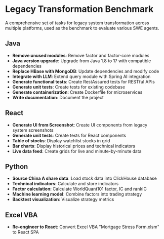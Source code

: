 

# Legacy Transformation Benchmark

A comprehensive set of tasks for legacy system transformation across multiple platforms, used as the benchmark to evaluate various SWE agents.

## Java

- **Remove unused modules**: Remove factor and factor-core modules
- **Java version upgrade**: Upgrade from Java 1.8 to 17 with compatible dependencies
- **Replace HBase with MongoDB**: Update dependencies and modify code
- **Integrate with LLM**: Extend query module with Spring AI integration
- **Generate functional tests**: Create RestAssured tests for RESTful APIs
- **Generate unit tests**: Create tests for existing codebase
- **Generate containerization**: Create Dockerfile for microservices
- **Write documentation**: Document the project

## React

- **Generate UI from Screenshot**: Create UI components from legacy system screenshots
- **Generate unit tests**: Create tests for React components
- **Table of stocks**: Display watchlist stocks in grid
- **Bar charts**: Display historical prices and technical indicators
- **Live data feed**: Create grids for live and minute-by-minute data

## Python

- **Source China A share data**: Load stock data into ClickHouse database
- **Technical indicators**: Calculate and store indicators
- **Factor calculation**: Calculate WorldQuant101 factor, IC and rankIC
- **Machine learning model**: Combine factors into trading strategy
- **Backtest visualization**: Visualize strategy metrics

## Excel VBA

- **Re-engineer to React**: Convert Excel VBA "Mortgage Stress Form.xlsm" to React SPA
